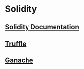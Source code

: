 # Solidity

## [Solidity Documentation](http://solidity.readthedocs.io)

## [Truffle](https://truffleframework.com/)

## [Ganache](https://truffleframework.com/ganache)
